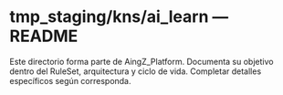 # tmp_staging/kns/ai_learn — README

Este directorio forma parte de AingZ_Platform. Documenta su objetivo dentro del RuleSet, arquitectura y ciclo de vida. Completar detalles específicos según corresponda.
